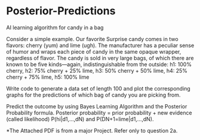 # Posterior-Predictions
AI learning algorithm for candy in a bag

Consider a simple example. Our favorite Surprise candy comes in two flavors: cherry
(yum) and lime (ugh). The manufacturer has a peculiar sense of humor and wraps each piece
of candy in the same opaque wrapper, regardless of flavor. The candy is sold in very large
bags, of which there are known to be five kinds—again, indistinguishable from the outside:
h1: 100% cherry,
h2: 75% cherry + 25% lime,
h3: 50% cherry + 50% lime,
h4: 25% cherry + 75% lime,
h5: 100% lime

Write code to generate a data set of length 100 and plot the corresponding graphs for the predictions of which bag of candy you are picking from. 

Predict the outcome by using Bayes Learning Algorithm and the Posterior Probability formula.
Posterior probability = prior probability + new evidence (called likelihood)
P(hi|d1,...,dN) and P(DN+1=lime|d1,...,dN). 

*The Attached PDF is from a major Project. Refer only to question 2a.
